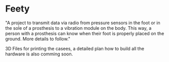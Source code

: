 # Feety
"A project to transmit data via radio from pressure sensors in the foot or in the sole
of a prosthesis to a vibration module on the body. This way, a person with a prosthesis
can know when their foot is properly placed on the ground. More details to follow."

3D Files for printing the casees, a detailed plan how to build all the hardware is also comming soon.
